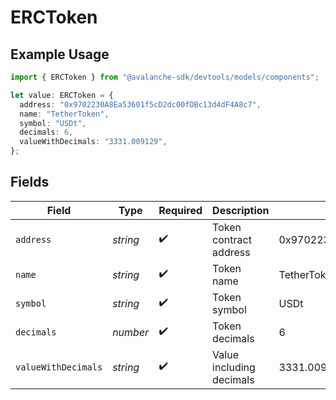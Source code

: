# ERCToken

## Example Usage

```typescript
import { ERCToken } from "@avalanche-sdk/devtools/models/components";

let value: ERCToken = {
  address: "0x9702230A8Ea53601f5cD2dc00fDBc13d4dF4A8c7",
  name: "TetherToken",
  symbol: "USDt",
  decimals: 6,
  valueWithDecimals: "3331.009129",
};
```

## Fields

| Field                                      | Type                                       | Required                                   | Description                                | Example                                    |
| ------------------------------------------ | ------------------------------------------ | ------------------------------------------ | ------------------------------------------ | ------------------------------------------ |
| `address`                                  | *string*                                   | :heavy_check_mark:                         | Token contract address                     | 0x9702230A8Ea53601f5cD2dc00fDBc13d4dF4A8c7 |
| `name`                                     | *string*                                   | :heavy_check_mark:                         | Token name                                 | TetherToken                                |
| `symbol`                                   | *string*                                   | :heavy_check_mark:                         | Token symbol                               | USDt                                       |
| `decimals`                                 | *number*                                   | :heavy_check_mark:                         | Token decimals                             | 6                                          |
| `valueWithDecimals`                        | *string*                                   | :heavy_check_mark:                         | Value including decimals                   | 3331.009129                                |